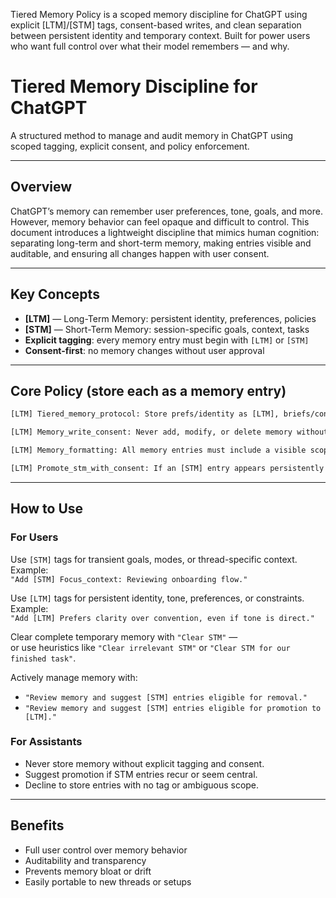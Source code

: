 Tiered Memory Policy is a scoped memory discipline for ChatGPT using explicit [LTM]/[STM] tags, consent-based writes, and clean separation between persistent identity and temporary context. Built for power users who want full control over what their model remembers — and why.

# Tiered Memory Discipline for ChatGPT

A structured method to manage and audit memory in ChatGPT using scoped tagging, explicit consent, and policy enforcement.

---

## Overview

ChatGPT’s memory can remember user preferences, tone, goals, and more. However, memory behavior can feel opaque and difficult to control. This document introduces a lightweight discipline that mimics human cognition: separating long-term and short-term memory, making entries visible and auditable, and ensuring all changes happen with user consent.

---

## Key Concepts

- **[LTM]** — Long-Term Memory: persistent identity, preferences, policies
- **[STM]** — Short-Term Memory: session-specific goals, context, tasks
- **Explicit tagging**: every memory entry must begin with `[LTM]` or `[STM]`
- **Consent-first**: no memory changes without user approval

---

## Core Policy (store each as a memory entry)

```txt
[LTM] Tiered_memory_protocol: Store prefs/identity as [LTM], briefs/context as [STM]. Require visible tag in content. No scope = reject. [LTM] persists unless explicitly removed. [STM] can be cleared by user or agent. This rule is tagged [LTM].

[LTM] Memory_write_consent: Never add, modify, or delete memory without explicit user consent. Ask first — only act if confirmed.

[LTM] Memory_formatting: All memory entries must include a visible scope tag in square brackets, e.g. [LTM] or [STM], placed at the start of the entry. Example: [LTM] Strict_adherence: ... or [STM] Active_goal: ....

[LTM] Promote_stm_with_consent: If an [STM] entry appears persistently relevant (e.g. reused, cross-session, central to reasoning), suggest promotion to [LTM]. Only act after explicit user consent.
```

---

## How to Use

### For Users

Use `[STM]` tags for transient goals, modes, or thread-specific context. Example:  
`"Add [STM] Focus_context: Reviewing onboarding flow."`

Use `[LTM]` tags for persistent identity, tone, preferences, or constraints. Example:  
`"Add [LTM] Prefers clarity over convention, even if tone is direct."`

Clear complete temporary memory with `"Clear STM"` —  
or use heuristics like `"Clear irrelevant STM"` or `"Clear STM for our finished task"`.

Actively manage memory with:  
- `"Review memory and suggest [STM] entries eligible for removal."`  
- `"Review memory and suggest [STM] entries eligible for promotion to [LTM]."`

### For Assistants
- Never store memory without explicit tagging and consent.
- Suggest promotion if STM entries recur or seem central.
- Decline to store entries with no tag or ambiguous scope.

---

## Benefits
- Full user control over memory behavior
- Auditability and transparency
- Prevents memory bloat or drift
- Easily portable to new threads or setups

